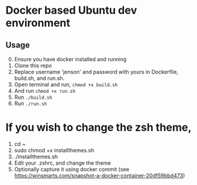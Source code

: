 # Docker based Ubuntu dev environment


## Usage
0. Ensure you have docker installed and running
1. Clone this repo
2. Replace username 'jenson' and password with yours in Dockerfile, build.sh, and run.sh.
3. Open terminal and run, `chmod +x build.sh`
4. And run `chmod +x run.sh`
5. Run `./build.sh`
6. Run `./run.sh`


# If you wish to change the zsh theme, 

1. cd ~
2. sudo chmod +x installthemes.sh
3. ./installthemes.sh
4. Edit your .zshrc, and change the theme
5. Optionally capture it using docker commit (see https://winsmarts.com/snapshot-a-docker-container-20df59bbd473)

